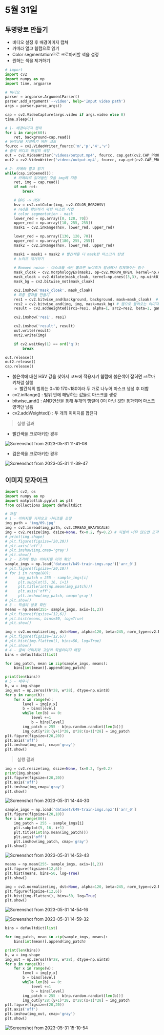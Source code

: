 # 5월 31일

## 투명망토 만들기
- 비디오 설정 후 배경이미지 캡쳐
- 카메라 열고 웹캠으로 읽기
- Color segmentation으로 크로마키할 색을 설정
- 원하는 색을 제거하기
 
```python
# import
import cv2
import numpy as np
import time, argparse

# 비디오
parser = argparse.ArgumentParser()
parser.add_argument('--video', help='Input video path')
args = parser.parse_args()

cap = cv2.VideoCapture(args.video if args.video else 0)
time.sleep(3)

# 1- 배경이미지 캡쳐
for i in range(60):
    ret, background=cap.read()
# 동여상을 저장하기 위한 코드
fourcc = cv2.VideoWriter_fourcc('m','p','4','v')
# 출력 비디오 파일의 세팅
out = cv2.VideoWriter('videos/output.mp4', fourcc, cap.get(cv2.CAP_PROP_FPS), (background.shape[1], background.shape[0]))
out2 = cv2.VideoWriter('videos/output.mp4', fourcc, cap.get(cv2.CAP_PROP_FPS), (background.shape[1], background.shape[0]))

# 2- 카메라 열고 읽기
while(cap.isOpened()):
    # 카메라로 읽어들인 것을 img에 저장
    ret, img = cap.read()
    if not ret:
        break

    # BRG -> HSV
    hsv = cv2.cvtColor(img, cv2.COLOR_BGR2HSV)
    # red를 확인하기 위한 마스킹 작업    
    # color segmentation - mask
    lower_red = np.array([0, 120, 70])
    upper_red = np.array([10, 255, 255])
    mask1 = cv2.inRange(hsv, lower_red, upper_red)

    lower_red = np.array([130, 120, 70])
    upper_red = np.array([180, 255, 255])
    mask2 = cv2.inRange(hsv, lower_red, upper_red)

    mask1 = mask1 + mask2 # 빨간색을 다 mask한 마스크가 탄생
    # 노이즈 제거하기
    
    # Remove noise - 마스크를 색만 뽑으면 노이즈가 발생해서 정제해주는 함수
    mask_cloak = cv2.morphologyEx(mask1, op=cv2.MORPH_OPEN, kernel=np.ones((3,3), np.uint8), iterations=2)
    mask_cloak = cv2.dilate(mask_cloak, kernel=np.ones((3,3), np.uint8), iterations=1)
    mask_bg = cv2.bitwise_not(mask_cloak)

    cv2.imshow('mask_cloak', mask_cloak)
    # 최종 결과물 만들기
    res1 = cv2.bitwise_and(background, background, mask=mask_cloak)  # background에서 mask만 남음
    res2 = cv2.bitwise_and(img, img, mask=mask_bg) # 캠으로 들어오는 이미지에서 mask가 안 된 부분만 남음
    result = cv2.addWeighted(src1=res1, alpha=1, src2=res2, beta=1, gamma=0)

    cv2.imshow('res1', res1)

    cv2.imshow('result', result)
    out.write(result)
    out2.write(img)

    if cv2.waitKey(1) == ord('q'):
        break

out.release()
out2.release()
cap.release()
```
- 붉은색에 대한 HSV 값을 찾아서 코드에 적용시키 웹캠에 붉은색이 잡히면 크로마키처럼 실행
    - 빨간색의 범위는 0~10 170~180이라 두 개로 나누어 마스크 생성 후 더함
-  cv2.inRange() : 범위 안에 해당하는 값들로 마스크를 생성
-  bitwise_and() : AND연산을 통해 두개의 행렬이 0이 아닌 것만 통과되어 마스크 영역만 남음
-  cv2.addWeighted() : 두 개의 이미지를 합친다 
> 실행 결과

- 빨간색을 크로마키한 경우

![Screenshot from 2023-05-31 11-41-08](https://github.com/ajhwan/OpenCV_study/assets/129160008/6183d1e3-0354-4696-a4f4-6cc7f3255ce2)

- 검은색을 크로마키한 경우

![Screenshot from 2023-05-31 11-39-47](https://github.com/ajhwan/OpenCV_study/assets/129160008/3d85a124-f2f3-4b58-a6f8-028f4458be59)

## 이미지 모자이크
```python
import cv2, os
import numpy as np
import matplotlib.pyplot as plt
from collections import defaultdict

# 과정
# 1 - 이미지를 가져오고 사이즈를 조정
img_path = 'img/09.jpg'
img = cv2.imread(img_path, cv2.IMREAD_GRAYSCALE)
img = cv2.resize(img, dsize=None, fx=0.2, fy=0.2) # 픽셀이 너무 많으면 조각을 찾는 과정이 오래걸려서 최대한 축소시기키 위함
# print(img.shape)
# plt.figure(figsize=(20,20))
# plt.axis('off')
# plt.imshow(img,cmap='gray')
# plt.show()
# 2 - 조각에 맞는 이미지를 미리 확인
sample_imgs = np.load('dataset/k49-train-imgs.npz')['arr_0']
# plt.figure(figsize=(20,10))
# for i in range(80):
#     img_patch = 255 - sample_imgs[i]
#     plt.subplot(5, 16, i+1)
#     plt.title(int(np.mean(img_patch)))
#     plt.axis('off')
#     plt.imshow(img_patch, cmap='gray')
# plt.show()
# 3 - 픽셀의 분포 확인
means = np.mean(255- sample_imgs, axis=(1,2))
# plt.figure(figsize=(12,6))
# plt.hist(means, bins=50, log=True)
# plt.show()

img = cv2.normalize(img, dst=None, alpha=120, beta=245, norm_type=cv2.NORM_MINMAX)
# plt.figure(figsize=(12,6))
# plt.hist(img.flatten(), bins=50, log=True)
# plt.show()
# 4 - 글씨 이미지와 고양이 픽셀이미지 매칭
bins = defaultdict(list)

for img_patch, mean in zip(sample_imgs, means):
    bins[int(mean)].append(img_patch)

print(len(bins))
# 5 - 채우기
h, w = img.shape
img_out = np.zeros((h*28, w*28), dtype=np.uint8)
for y in range(h):
    for x in range(w):
        level = img[y,x]
        b = bins[level]
        while len(b) == 0:
            level +=1
            b = bins[level]
        img_patch = 255 - b[np.random.randint(len(b))]
        img_out[y*28:(y+1)*28, x*28:(x+1)*28] = img_patch
plt.figure(figsize=(20,20))
plt.axis('off')
plt.imshow(img_out, cmap='gray')
plt.show()
```
> 실행 결과
```python
img = cv2.resize(img, dsize=None, fx=0.2, fy=0.2)
print(img.shape)
plt.figure(figsize=(20,20))
plt.axis('off')
plt.imshow(img,cmap='gray')
plt.show()
```
![Screenshot from 2023-05-31 14-44-30](https://github.com/ajhwan/OpenCV_study/assets/129160008/566d1961-22ff-4224-93b8-6cf15b6cfbcc)

```python
sample_imgs = np.load('dataset/k49-train-imgs.npz')['arr_0']
plt.figure(figsize=(20,10))
for i in range(80):
    img_patch = 255 - sample_imgs[i]
    plt.subplot(5, 16, i+1)
    plt.title(int(np.mean(img_patch)))
    plt.axis('off')
    plt.imshow(img_patch, cmap='gray')
plt.show()
```
![Screenshot from 2023-05-31 14-53-43](https://github.com/ajhwan/OpenCV_study/assets/129160008/2612687d-50ac-4132-be7d-2e8c749cbbb0)

```python
means = np.mean(255- sample_imgs, axis=(1,2))
plt.figure(figsize=(12,6))
plt.hist(means, bins=50, log=True)
plt.show()

img = cv2.normalize(img, dst=None, alpha=120, beta=245, norm_type=cv2.NORM_MINMAX)
plt.figure(figsize=(12,6))
plt.hist(img.flatten(), bins=50, log=True)
plt.show()
```

![Screenshot from 2023-05-31 14-54-16](https://github.com/ajhwan/OpenCV_study/assets/129160008/b1f5f5ea-a314-46fe-bf5b-bd7d48ad8c7f)

![Screenshot from 2023-05-31 14-59-32](https://github.com/ajhwan/OpenCV_study/assets/129160008/6cbb68c7-e49c-4efb-8dce-ff32ae10bb56)

```python
bins = defaultdict(list)

for img_patch, mean in zip(sample_imgs, means):
    bins[int(mean)].append(img_patch)

print(len(bins))
h, w = img.shape
img_out = np.zeros((h*28, w*28), dtype=np.uint8)
for y in range(h):
    for x in range(w):
        level = img[y,x]
        b = bins[level]
        while len(b) == 0:
            level +=1
            b = bins[level]
        img_patch = 255 - b[np.random.randint(len(b))]
        img_out[y*28:(y+1)*28, x*28:(x+1)*28] = img_patch
plt.figure(figsize=(20,20))
plt.axis('off')
plt.imshow(img_out, cmap='gray')
plt.show()
```
![Screenshot from 2023-05-31 15-10-54](https://github.com/ajhwan/OpenCV_study/assets/129160008/16094aa9-133b-4f3c-a5e5-80b101602e1f)

